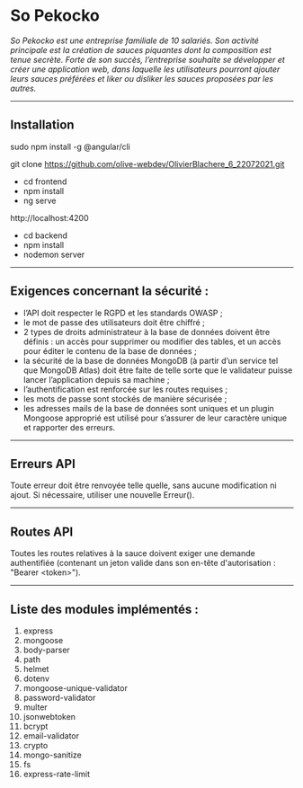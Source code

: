 # So Pekocko

*So Pekocko est une entreprise familiale de 10 salariés. Son activité principale est la création de sauces piquantes dont la composition est tenue secrète. Forte de son succès, l’entreprise souhaite se développer et créer une application web, dans laquelle les utilisateurs pourront ajouter leurs sauces préférées et liker ou disliker les sauces proposées par les autres.*

---
## Installation

sudo npm install -g @angular/cli

git clone https://github.com/olive-webdev/OlivierBlachere_6_22072021.git

* cd frontend 
* npm install
* ng serve

http://localhost:4200

* cd backend
* npm install
* nodemon server

---
## Exigences concernant la sécurité :

* l’API doit respecter le RGPD et les standards OWASP ;
* le mot de passe des utilisateurs doit être chiffré ;
* 2 types de droits administrateur à la base de données doivent être définis : un accès
pour supprimer ou modifier des tables, et un accès pour éditer le contenu de la base
de données ;
* la sécurité de la base de données MongoDB (à partir d’un service tel que MongoDB Atlas) doit être faite de telle sorte que le validateur puisse lancer l’application depuis sa machine ;
* l’authentification est renforcée sur les routes requises ;
* les mots de passe sont stockés de manière sécurisée ;
* les adresses mails de la base de données sont uniques et un plugin Mongoose
approprié est utilisé pour s’assurer de leur caractère unique et rapporter des erreurs.

---
## Erreurs API
Toute erreur doit être renvoyée telle quelle, sans aucune modification ni ajout. Si nécessaire, utiliser une nouvelle Erreur().

---
## Routes API
Toutes les routes relatives à la sauce doivent exiger une demande authentifiée (contenant un jeton valide dans son en-tête d'autorisation : "Bearer <token<token>>").

---
## Liste des modules implémentés :
1. express
1. mongoose
1. body-parser
1. path
1. helmet
1. dotenv
1. mongoose-unique-validator
1. password-validator
1. multer
1. jsonwebtoken
1. bcrypt
1. email-validator
1. crypto
1. mongo-sanitize
1. fs
1. express-rate-limit

